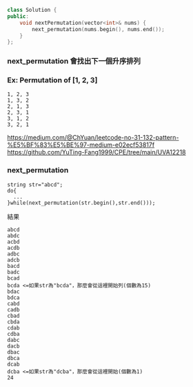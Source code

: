 ```cpp
class Solution {
public:
    void nextPermutation(vector<int>& nums) {
        next_permutation(nums.begin(), nums.end());
    }
};
```
### next_permutation 會找出下一個升序排列
### Ex: Permutation of [1, 2, 3]
```
1, 2, 3
1, 3, 2
2, 1, 3
2, 3, 1
3, 1, 2
3, 2, 1
```

https://medium.com/@ChYuan/leetcode-no-31-132-pattern-%E5%BF%83%E5%BE%97-medium-e02ecf53817f
https://github.com/YuTing-Fang1999/CPE/tree/main/UVA12218
### next_permutation
```
string str="abcd";
do{
  ...
}while(next_permutation(str.begin(),str.end()));
```
結果
```
abcd
abdc
acbd
acdb
adbc
adcb
bacd
badc
bcad
bcda <=如果str為"bcda"，那麼會從這裡開始列(個數為15)
bdac
bdca
cabd
cadb
cbad
cbda
cdab
cdba
dabc
dacb
dbac
dbca
dcab
dcba <=如果str為"dcba"，那麼會從這裡開始(個數為1)
24
```
